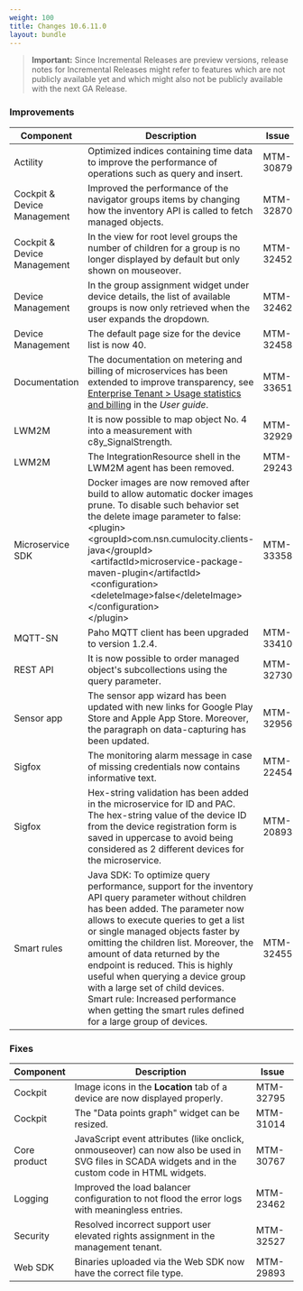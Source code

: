 ```yaml
---
weight: 100
title: Changes 10.6.11.0
layout: bundle
---
```


>**Important:** Since Incremental Releases are preview versions, release notes for Incremental Releases might refer to features which are not publicly available yet and which might also not be publicly available with the next GA Release.

### Improvements

<div><table ><colgroup>
<col style="width: 15%;"><col style="width: 70%;"><col style="width: 15%;"></colgroup>
<thead><tr>
<th>
Component</th>
<th>
Description</th>
<th>
Issue</th>
</tr>
</thead><tbody>

<tr>
<td>
Actility</td>
<td > Optimized indices containing time data to improve the performance of operations such as query and insert. </td>
<td>
MTM-30879</td>
</tr>

<tr>
<td>
Cockpit & Device Management</td>
<td > Improved the performance of the navigator groups items by changing how the inventory API is called to fetch managed objects. </td>
<td>
MTM-32870</td>
</tr>

<tr>
<td>
Cockpit & Device Management</td>
<td > In the view for root level groups the number of children for a group is no longer displayed by default but only shown on mouseover. </td>
<td>
MTM-32452</td>
</tr>

<tr>
<td>
Device Management</td>
<td > In the group assignment widget under device details, the list of available groups is now only retrieved when the user expands the dropdown. </td>
<td>
MTM-32462</td>
</tr>

<tr>
<td>
Device Management</td>
<td > The default page size for the device list is now 40. </td>
<td>
MTM-32458</td>
</tr>

<tr>
<td>
Documentation</td>
<td > The documentation on metering and billing of microservices has been extended to improve transparency, see <a href="/users-guide/enterprise-edition/#usage-and-billing" class="no-ajaxy">Enterprise Tenant > Usage statistics and billing</a> in the <em>User guide</em>.</td>
<td>
MTM-33651</td>
</tr>

<tr>
<td>
LWM2M</td>
<td > It is now possible to map object No. 4 into a measurement with c8y_SignalStrength. </td>
<td>
MTM-32929</td>
</tr>

<tr>
<td>
LWM2M</td>
<td > The IntegrationResource shell in the LWM2M agent has been removed. </td>
<td>
MTM-29243</td>
</tr>


<tr>
<td>
Microservice SDK</td>
<td >  Docker images are now removed after build to allow automatic docker images prune. To disable such behavior set the delete image parameter to false:
<br>&lt;plugin&gt;
<br>                &lt;groupId&gt;com.nsn.cumulocity.clients-java&lt;/groupId&gt;
<br>&nbsp;&lt;artifactId&gt;microservice-package-maven-plugin&lt;/artifactId&gt;
<br>&nbsp;&lt;configuration&gt;
<br>&nbsp;&lt;deleteImage&gt;false&lt;/deleteImage&gt;
 <br>               &lt;/configuration&gt;
 <br>           &lt;/plugin&gt; </td>
<td>
MTM-33358</td>
</tr>


<tr>
<td>
MQTT-SN</td>
<td > Paho MQTT client has been upgraded to version 1.2.4. </td>
<td>
MTM-33410</td>
</tr>

<tr>
<td>
REST API</td>
<td > It is now possible to order managed object's subcollections using the query parameter. </td>
<td>
MTM-32730</td>
</tr>

<tr>
<td>
Sensor app</td>
<td > The sensor app wizard has been updated with new links for Google Play Store and Apple App Store. Moreover, the paragraph on data-capturing has been updated. </td>
<td>
MTM-32956</td>
</tr>

<tr>
<td>
Sigfox</td>
<td > The monitoring alarm message in case of missing credentials now contains informative text. </td>
<td>
MTM-22454</td>
</tr>

<tr>
<td>
Sigfox</td>
<td > Hex-string validation has been added in the microservice for ID and PAC.<br>
The hex-string value of the device ID from the device registration form is saved in uppercase to avoid being considered as 2 different devices for the microservice. </td>
<td>
MTM-20893</td>
</tr>

<tr>
<td>
Smart rules</td>
<td > Java SDK: To optimize query performance, support for the inventory API query parameter without children has been added. The parameter now allows to execute queries to get a list or single managed objects faster by omitting the children list. Moreover, the amount of data returned by the endpoint is reduced. This is highly useful when querying a device group with a large set of child devices.<br>
Smart rule: Increased performance when getting the smart rules defined for a large group of devices. </td>
<td>
MTM-32455</td>
</tr>

</tbody></table></div>


<h3>
Fixes</h3>
<div><table ><colgroup>
<col style="width: 15%;"><col style="width: 70%;"><col style="width: 15%;"></colgroup>
<thead><tr>
<th>
Component</th>
<th>
Description</th>
<th>
Issue</th>
</tr>
</thead><tbody>

<tr>
<td>
Cockpit</td>
<td > Image icons in the <b>Location</b> tab of a device are now displayed properly.</td>
<td>
MTM-32795</td>
</tr>

<tr>
<td>
Cockpit</td>
<td > The "Data points graph" widget can be resized.</td>
<td>
MTM-31014</td>
</tr>

<tr>
<td>
Core product</td>
<td > JavaScript event attributes (like onclick, onmouseover) can now also be used in SVG files in SCADA widgets and in the custom code in HTML widgets.</td>
<td>
MTM-30767</td>
</tr>

<tr>
<td>
Logging</td>
<td > Improved the load balancer configuration to not flood the error logs with meaningless entries.</td>
<td>
MTM-23462</td>
</tr>

<tr>
<td>
Security</td>
<td > Resolved incorrect support user elevated rights assignment in the management tenant.</td>
<td>
MTM-32527</td>
</tr>

<tr>
<td>
Web SDK</td>
<td > Binaries uploaded via the Web SDK now have the correct file type.</td>
<td>
MTM-29893</td>
</tr>

</tbody></table></div>


